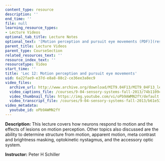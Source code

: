 ```yaml
---
content_type: resource
description: ''
end_time: ''
file: null
learning_resource_types:
- Lecture Videos
optional_tab_title: Lecture Notes
optional_text: '[Motion perception and pursuit eye movements (PDF)](resources/mit9_04f13_vis12)'
parent_title: Lecture Videos
parent_type: CourseSection
related_resources_text: ''
resource_index_text: ''
resourcetype: Video
start_time: ''
title: 'Lec 12: Motion perception and pursuit eye movements'
uid: 6a22fae9-e37d-e8a8-88c2-ce36ee3a8ec9
video_files:
  archive_url: http://www.archive.org/download/MIT9.04F13/MIT9_04F13_lec12_300k.mp4
  video_captions_file: /courses/9-04-sensory-systems-fall-2013/74b1109c2a1a545394465feb9513c4a9_oPb9AWMN2fY.vtt
  video_thumbnail_file: https://img.youtube.com/vi/oPb9AWMN2fY/default.jpg
  video_transcript_file: /courses/9-04-sensory-systems-fall-2013/b61e5301f0503cad7dc1e67d94454bbf_oPb9AWMN2fY.pdf
video_metadata:
  youtube_id: oPb9AWMN2fY
---
```


**Description:** This lecture covers how neurons respond to motion and the effects of lesions on motion perception. Other topics also discussed are the ability to determine structure from motion, apparent motion, meta contrast and brightness masking, optokinetic nystagmus, and the accessory optic system.

**Instructor:** Peter H Schiller